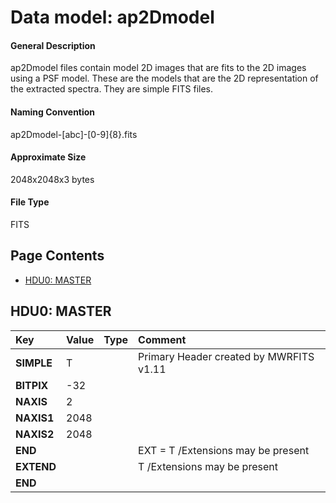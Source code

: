 
# Data model: ap2Dmodel



#### General Description
ap2Dmodel files contain model 2D images that are fits to the 2D images using
a PSF model. These are the models that are the 2D representation of the
extracted spectra. They are simple FITS files.


#### Naming Convention
ap2Dmodel-[abc]-[0-9]{8}\.fits


#### Approximate Size
2048x2048x3 bytes


#### File Type
FITS


## Page Contents
* [HDU0: MASTER](#hdu0-master)

## HDU0: MASTER



| **Key** | **Value** | **Type** | **Comment** |
| :--- | :----- | :---- | :------- |
| **SIMPLE** |                     T | 		 | Primary Header created by MWRFITS v1.11 | 
| **BITPIX** |                   -32 | 		 | 		 | 
| **NAXIS** |                     2 | 		 | 		 | 
| **NAXIS1** |                  2048 | 		 | 		 | 
| **NAXIS2** |                  2048 | 		 | 		 | 
| **END** | 		 | 		 | EXT  =                    T /Extensions may be present | 
| **EXTEND** | 		 | 		 |                     T /Extensions may be present | 
| **END** | 		 | 		 | 		 | 


